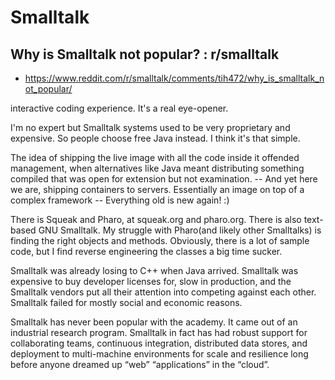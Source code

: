 # Smalltalk

## Why is Smalltalk not popular? : r/smalltalk

- https://www.reddit.com/r/smalltalk/comments/tih472/why_is_smalltalk_not_popular/

interactive coding experience. It's a real eye-opener.

I'm no expert but Smalltalk systems used to be very proprietary and expensive. So people choose free Java instead. I think it's that simple.

The idea of shipping the live image with all the code inside it offended management, when alternatives like Java meant distributing something compiled that was open for extension but not examination. -- And yet here we are, shipping containers to servers. Essentially an image on top of a complex framework -- Everything old is new again! :)

There is Squeak and Pharo, at squeak.org and pharo.org. There is also text-based GNU Smalltalk. My struggle with Pharo(and likely other Smalltalks) is finding the right objects and methods. Obviously, there is a lot of sample code, but I find reverse engineering the classes a big time sucker.

Smalltalk was already losing to C++ when Java arrived. Smalltalk was expensive to buy developer licenses for, slow in production, and the Smalltalk vendors put all their attention into competing against each other. Smalltalk failed for mostly social and economic reasons.

Smalltalk has never been popular with the academy. It came out of an industrial research program. Smalltalk in fact has had robust support for collaborating teams, continuous integration, distributed data stores, and deployment to multi-machine environments for scale and resilience long before anyone dreamed up “web” “applications” in the “cloud”.

